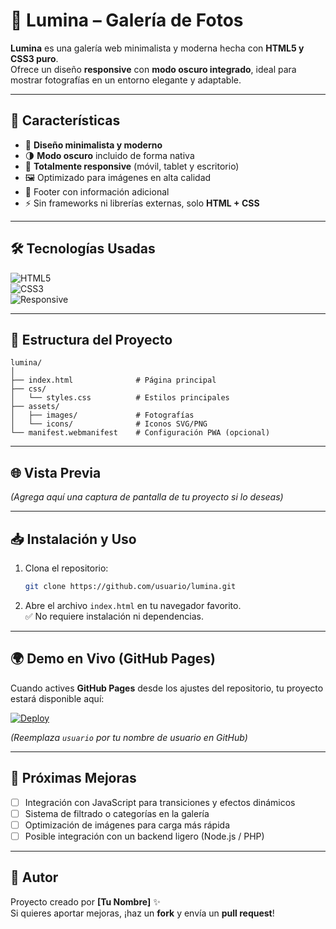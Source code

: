 # 📸 Lumina – Galería de Fotos

**Lumina** es una galería web minimalista y moderna hecha con **HTML5 y CSS3 puro**.  
Ofrece un diseño **responsive** con **modo oscuro integrado**, ideal para mostrar fotografías en un entorno elegante y adaptable.  

---

## 🚀 Características

- 🎨 **Diseño minimalista y moderno**  
- 🌗 **Modo oscuro** incluido de forma nativa  
- 📱 **Totalmente responsive** (móvil, tablet y escritorio)  
- 🖼️ Optimizado para imágenes en alta calidad  
- 🔖 Footer con información adicional  
- ⚡ Sin frameworks ni librerías externas, solo **HTML + CSS**  

---

## 🛠️ Tecnologías Usadas

![HTML5](https://img.shields.io/badge/HTML5-E34F26?style=for-the-badge&logo=html5&logoColor=white)  
![CSS3](https://img.shields.io/badge/CSS3-1572B6?style=for-the-badge&logo=css3&logoColor=white)  
![Responsive](https://img.shields.io/badge/Responsive-Design-4CAF50?style=for-the-badge&logo=googlechrome&logoColor=white)

---

## 📂 Estructura del Proyecto

```
lumina/
│
├── index.html              # Página principal
├── css/
│   └── styles.css          # Estilos principales
├── assets/
│   ├── images/             # Fotografías
│   └── icons/              # Iconos SVG/PNG
└── manifest.webmanifest    # Configuración PWA (opcional)
```

---

## 🌐 Vista Previa

*(Agrega aquí una captura de pantalla de tu proyecto si lo deseas)*  

---

## 📥 Instalación y Uso

1. Clona el repositorio:
   ```bash
   git clone https://github.com/usuario/lumina.git
   ```

2. Abre el archivo `index.html` en tu navegador favorito.  
   ✅ No requiere instalación ni dependencias.  

---

## 🌍 Demo en Vivo (GitHub Pages)

Cuando actives **GitHub Pages** desde los ajustes del repositorio, tu proyecto estará disponible aquí:  

[![Deploy](https://img.shields.io/badge/GitHub-Pages-222?style=for-the-badge&logo=github&logoColor=white)](https://usuario.github.io/lumina/)  

*(Reemplaza `usuario` por tu nombre de usuario en GitHub)*  

---

## 📌 Próximas Mejoras

- [ ] Integración con JavaScript para transiciones y efectos dinámicos  
- [ ] Sistema de filtrado o categorías en la galería  
- [ ] Optimización de imágenes para carga más rápida  
- [ ] Posible integración con un backend ligero (Node.js / PHP)  

---

## 👤 Autor

Proyecto creado por **[Tu Nombre]** ✨  
Si quieres aportar mejoras, ¡haz un **fork** y envía un **pull request**!  
